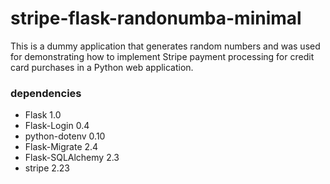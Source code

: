 # stripe-flask-randonumba-minimal

This is a dummy application that generates random numbers and was used for demonstrating how to implement Stripe payment processing for credit card purchases in a Python web application.

### dependencies

* Flask 1.0
* Flask-Login 0.4
* python-dotenv 0.10
* Flask-Migrate 2.4
* Flask-SQLAlchemy 2.3
* stripe 2.23
